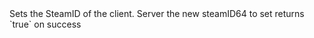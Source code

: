 <function name="SetSteamID" parent="CBaseClient" type="classfunc">
	<description>
		Sets the SteamID of the client.
		<added version="0.7"></added>
	</description>
	<realm>Server</realm>
	<args>
		<arg name="steamID64" type="string">the new steamID64 to set</arg>
	</args>
	<rets>
		<ret name="success" type="boolean">returns `true` on success</ret>
	</rets>
</function>